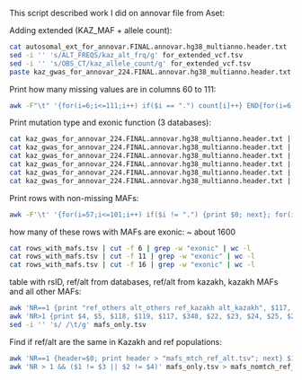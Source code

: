 This script described work I did on annovar file from Aset:

Adding extended (KAZ_MAF + allele count):
```bash
cat autosomal_ext_for_annovar.FINAL.annovar.hg38_multianno.header.txt | cut -f 347,348 > for_extended_vcf.tsv
sed -i '' 's/ALT_FREQS/kaz_alt_frq/g' for_extended_vcf.tsv
sed -i '' 's/OBS_CT/kaz_allele_count/g' for_extended_vcf.tsv
paste kaz_gwas_for_annovar_224.FINAL.annovar.hg38_multianno.header.txt for_extended_vcf.tsv > final_annovared_extended.tsv
```

Print how many missing values are in columns 60 to 111:
```bash
awk -F"\t" '{for(i=6;i<=111;i++) if($i == ".") count[i]++} END{for(i=6;i<=111;i++) print "Column " i ": " count[i]}' kaz_gwas_for_annovar_224.FINAL.annovar.hg38_multianno.header.txt 
```

Print mutation type and exonic function (3 databases):
```bash
cat kaz_gwas_for_annovar_224.FINAL.annovar.hg38_multianno.header.txt | cut -f 6 | sort | uniq -c
cat kaz_gwas_for_annovar_224.FINAL.annovar.hg38_multianno.header.txt | cut -f 11 | sort | uniq -c
cat kaz_gwas_for_annovar_224.FINAL.annovar.hg38_multianno.header.txt | cut -f 16 | sort | uniq -c
cat kaz_gwas_for_annovar_224.FINAL.annovar.hg38_multianno.header.txt | cut -f 9 | sort | uniq -c
cat kaz_gwas_for_annovar_224.FINAL.annovar.hg38_multianno.header.txt | cut -f 14 | sort | uniq -c
cat kaz_gwas_for_annovar_224.FINAL.annovar.hg38_multianno.header.txt | cut -f 19 | sort | uniq -c
```

Print rows with non-missing MAFs:
```bash
awk -F'\t' '{for(i=57;i<=101;i++) if($i != ".") {print $0; next}; for(i=22;i<=26;i++) if($i != ".") {print $0; next}}' final_annovared_extended.tsv > rows_with_mafs.tsv
```

how many of these rows with MAFs are exonic: ~ about 1600
```bash
cat rows_with_mafs.tsv | cut -f 6 | grep -w "exonic" | wc -l
cat rows_with_mafs.tsv | cut -f 11 | grep -w "exonic" | wc -l
cat rows_with_mafs.tsv | cut -f 16 | grep -w "exonic" | wc -l
```

table with rsID, ref/alt from databases, ref/alt from kazakh, kazakh MAFs and all other MAFs:
```bash
awk 'NR==1 {print "ref_others alt_others ref_kazakh alt_kazakh", $117, $348, $22, $23, $24, $25, $26, $57, $58, $59, $60, $61, $62, $63, $64, $65, $66, $67, $68, $69, $70, $71, $72, $73, $74, $75, $76, $77, $78, $79, $80, $81, $82, $83, $84, $85, $86, $87, $88, $89, $90, $91, $92, $93, $94, $95, $96, $97, $98, $99, $100, $101}' rows_with_mafs.tsv > mafs_only.tsv
awk 'NR>1 {print $4, $5, $118, $119, $117, $348, $22, $23, $24, $25, $26, $57, $58, $59, $60, $61, $62, $63, $64, $65, $66, $67, $68, $69, $70, $71, $72, $73, $74, $75, $76, $77, $78, $79, $80, $81, $82, $83, $84, $85, $86, $87, $88, $89, $90, $91, $92, $93, $94, $95, $96, $97, $98, $99, $100, $101}' rows_with_mafs.tsv >> mafs_only.tsv
sed -i '' 's/ /\t/g' mafs_only.tsv
```

Find if ref/alt are the same in Kazakh and ref populations:
```bash
awk 'NR==1 {header=$0; print header > "mafs_mtch_ref_alt.tsv"; next} $1 == $3 && $2 == $4 {print >> "mafs_mtch_ref_alt.tsv"}' mafs_only.tsv
awk 'NR > 1 && ($1 != $3 || $2 != $4)' mafs_only.tsv > mafs_nomtch_ref_alt.tsv
```
